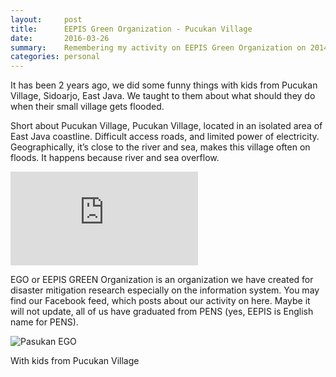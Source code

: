 ```yaml
---
layout:     post
title:      EEPIS Green Organization - Pucukan Village
date:       2016-03-26
summary:    Remembering my activity on EEPIS Green Organization on 2014
categories: personal
---
```


It has been 2 years ago, we did some funny things with kids from Pucukan Village, Sidoarjo, East Java. We taught to them about what should they do when their small village gets flooded.

Short about Pucukan Village, Pucukan Village, located in an isolated area of East Java coastline. Difficult access roads, and limited power of electricity. Geographically, it’s close to the river and sea, makes this village often on floods. It happens because river and sea overflow.

<div class="video-responsive">
	<iframe src="https://www.youtube.com/embed/Mx86jvz8nQQ" frameborder="0" allowfullscreen></iframe>
</div>

EGO or EEPIS GREEN Organization is an organization we have created for disaster mitigation research especially on the information system. You may find our Facebook feed, which posts about our activity on here. Maybe it will not update, all of us have graduated from PENS (yes, EEPIS is English name for PENS).

![Pasukan EGO](//sapikuda.com/images/posts/2016-03-26-eepis-green-organization-pucukan-village/IMG_0320.JPG)

With kids from Pucukan Village